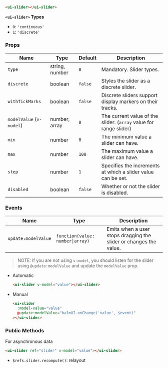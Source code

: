 ```html
<ui-slider></ui-slider>
```

**`<ui-slider>` Types**

- `0`: `'continuous'`
- `1`: `'discrete'`

### Props

| Name                     | Type           | Default | Description                                                       |
| ------------------------ | -------------- | ------- | ----------------------------------------------------------------- |
| `type`                   | string, number | `0`     | Mandatory. Slider types.                                          |
| `discrete`               | boolean        | `false` | Styles the slider as a discrete slider.                           |
| `withTickMarks`          | boolean        | `false` | Discrete sliders support display markers on their tracks.         |
| `modelValue` (`v-model`) | number, array  | `0`     | The current value of the slider. (`array` value for range slider) |
| `min`                    | number         | `0`     | The minimum value a slider can have.                              |
| `max`                    | number         | `100`   | The maximum value a slider can have.                              |
| `step`                   | number         | `1`     | Specifies the increments at which a slider value can be set.      |
| `disabled`               | boolean        | `false` | Whether or not the slider is disabled.                            |

### Events

| Name                | Type                             | Description                                                       |
| ------------------- | -------------------------------- | ----------------------------------------------------------------- |
| `update:modelValue` | `function(value: number\|array)` | Emits when a user stops dragging the slider or changes the value. |

> NOTE: If you are not using `v-model`, you should listen for the slider using `@update:modelValue` and update the `modelValue` prop.

- Automatic

  ```html
  <ui-slider v-model="value"></ui-slider>
  ```

- Manual

  ```html
  <ui-slider
    :model-value="value"
    @update:modelValue="balmUI.onChange('value', $event)"
  ></ui-slider>
  ```

### Public Methods

For asynchronous data

```html
<ui-slider ref="slider" v-model="value"></ui-slider>
```

- `$refs.slider.recompute()`: relayout
